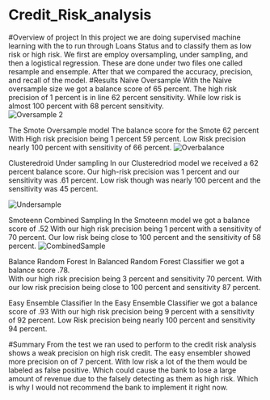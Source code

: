 # Credit_Risk_analysis
#Overview of project
In this project we are doing supervised machine learning with the to run through Loans Status and to classify them as low risk or high risk. We first are employ oversampling, under sampling, and then a logistical regression. These are done under two files one called resample and ensemple.  After that we compared the accuracy, precision, and recall of the model. 
#Results
Naive Oversample
With the Naive oversample size we got a balance score of 65 percent. 
The high risk precision of 1 percent is in line 62 percent sensitivity. While low risk is almost 100 percent with 68 percent sensitivity.  
![Oversample 2](https://user-images.githubusercontent.com/99147715/176085651-a8e9da82-cf0b-4090-8f18-cd0a675cdc1e.PNG)

The Smote Oversample model 
The balance score for the Smote 62 percent 
With High risk precision being 1 percent 59 percent. Low Risk precision nearly 100 percent with sensitivity of 66 percent.
![Overbalance](https://user-images.githubusercontent.com/99147715/176085849-0dde77bb-0d16-441d-a103-b4843004a679.PNG)

Clusteredroid Under sampling
In our Clusteredriod model we received a 62 percent balance score.
Our high-risk precision was 1 percent and our sensitivity was .61 percent. Low risk though was nearly 100 percent and the sensitivity was 45 percent. 

![Undersample](https://user-images.githubusercontent.com/99147715/176085915-f390b47a-2893-44cb-8f4e-eaa28e7bee76.PNG)

Smoteenn Combined Sampling 
In the Smoteenn model we got a balance score of .52 
With our high risk precision being 1 percent with a sensitivity of 70 percent. Our low risk being close to 100 percent and the sensitivity of  58 percent. 
![CombinedSample](https://user-images.githubusercontent.com/99147715/176085953-51c7711d-751d-4258-a226-bcfb3e09bc4c.PNG)

Balance Random Forest
In Balanced Random Forest Classifier we got a balance score .78.  
With our high risk precision being 3 percent and sensitivity 70 percent. With our low risk precision being close to 100 percent and sensitivity 87 percent. 

Easy Ensemble Classifier
In the Easy Ensemble Classifier we got a balance score of .93 
With our high risk precision being 9 percent with a sensitivity of 92 percent. Low Risk precision being nearly 100 percent and sensitivity 94 percent. 

#Summary 
From the test we ran used to perform to the credit risk analysis shows a weak precision on high risk credit. The easy ensembler showed more precision on of 7 percent. With low risk a lot of the them would be labeled as false positive. Which could cause the bank to lose a large amount of revenue due to the falsely detecting as them as high risk. Which is why I would not recommend the bank to implement it right now.   
